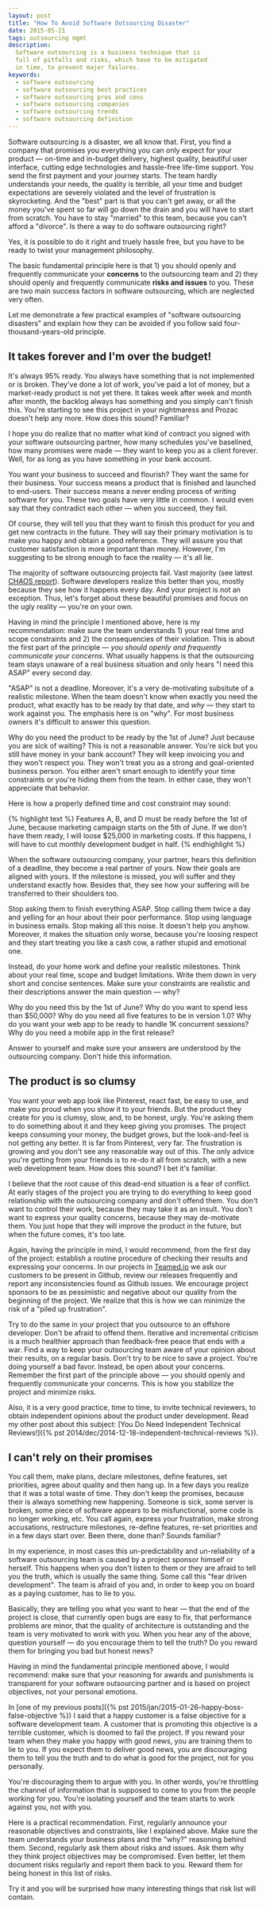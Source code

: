 ```yaml
---
layout: post
title: "How To Avoid Software Outsourcing Disaster"
date: 2015-05-21
tags: outsourcing mgmt
description:
  Software outsourcing is a business technique that is
  full of pitfalls and risks, which have to be mitigated
  in time, to prevent major failures.
keywords:
  - software outsourcing
  - software outsourcing best practices
  - software outsourcing pros and cons
  - software outsourcing companies
  - software outsourcing trends
  - software outsourcing definition
---
```


Software outsourcing is a disaster, we all know that. First, you find
a company that promises you everything you can only expect for your product &mdash;
on-time and in-budget delivery, highest quality, beautiful user interface,
cutting edge technologies and hassle-free life-time support. You send the
first payment and your journey starts. The team hardly understands your needs,
the quality is terrible, all your time and budget expectations
are severely violated and the level of frustration is skyrocketing. And the
"best" part is that you can't get away, or all the money you've spent so far
will go down the drain and you will have to start from scratch. You have to
stay "married" to this team, because you can't afford a "divorce". Is there
a way to do software outsourcing right?

<!--more-->

Yes, it is possible to do it right and truely hassle free, but you have
to be ready to twist your management philosophy.

The basic fundamental principle here is that 1) you should openly and frequently
communicate your **concerns** to the outsourcing team and 2) they should
openly and frequently communicate **risks and issues** to you. These are
two main success factors in software outsourcing, which are neglected
very often.

Let me demonstrate a few practical examples of "software outsourcing
disasters" and explain how they can be avoided if you follow said
four-thousand-years-old principle.

## It takes forever and I'm over the budget!

It's always 95% ready. You always have something that is not implemented
or is broken. They've done a lot of work, you've paid a lot of money,
but a market-ready product is not yet there. It takes week after week
and month after month, the backlog always has something and you simply
can't finish this. You're starting to see this project in your nightmaress
and Prozac doesn't help any more. How does this sound? Familiar?

I hope you do realize that no matter what kind of contract you signed with
your software outsourcing partner, how many schedules you've baselined,
how many promises were made &mdash; they want to keep you as a client
forever. Well, for as long as you have something in your bank account.

You want your business to succeed and flourish? They want the same for their
business. Your success means a product that is finished and launched to
end-users. Their success means a never ending process of writing software
for you. These two goals have very little in common. I would even say
that they contradict each other &mdash; when you succeed, they fail.

Of course, they will tell you that they want to finish this product for
you and get new contracts in the future. They will say their primary
motiviation is to make you happy and obtain a good reference. They
will assure you that customer satisfaction is more important than money.
However, I'm suggesting to be strong enough to face the reality &mdash;
it's all lie.

The majority of software outsourcing projects fail.
Vast majority (see latest [CHAOS report](http://www.csus.edu/indiv/v/velianitis/161/ChaosReport.pdf)).
Software developers realize this better than you,
mostly because they see how it happens every day.
And your project is not an exception. Thus, let's forget about these
beautiful promises and focus on the ugly reality &mdash; you're on your own.

Having in mind the principle I mentioned above, here is my recommendation:
make sure the team understands 1) your real time and scope constraints
and 2) the consequencies of their violation. This is about the first
part of the principle &mdash; _you should openly and frequently communicate
your concerns_. What usually happens is that the outsourcing team stays
unaware of a real business situation and only hears "I need this ASAP" every
second day.

"ASAP" is not a deadline. Moreover, it's a very de-motivating subsitute
of a realistic milestone. When the team doesn't know when exactly you need
the product, what exactly has to be ready by that date, and _why_ &mdash;
they start to work against you. The emphasis here is on "why". For most
business owners it's difficult to answer this question.

Why do you
need the product to be ready by the 1st of June? Just because you are sick
of waiting? This is not a reasonable answer. You're sick but you still
have money in your bank account? They will keep invoicing you and they
won't respect you. They won't treat you as a strong and goal-oriented
business person. You either aren't smart enough to identify your
time constraints or you're hiding them from the team. In either case,
they won't appreciate that behavior.

Here is how a properly defined time and cost constraint may sound:

{% highlight text %}
Features A, B, and D must be ready before the 1st of June,
because marketing campaign starts on the 5th of June. If
we don't have them ready, I will loose $25,000 in marketing
costs. If this happens, I will have to cut monthly development
budget in half.
{% endhighlight %}

When the software outsourcing company, your partner, hears this definition
of a deadline, they become a real partner of yours. Now their goals
are aligned with yours. If the milestone is missed, you will suffer
and they understand exactly how. Besides that, they see how your
suffering will be transferred to their shoulders too.

Stop asking them to finish everything ASAP. Stop calling them twice a day
and yelling for an hour about their poor performance. Stop using language
in business emails. Stop making all this noise. It doesn't help you anyhow.
Moreover, it makes the situation only worse, because you're loosing respect
and they start treating you like a cash cow, a rather stupid and emotional one.

Instead, do your home work and define your realistic milestones. Think
about your real time, scope and budget limitations. Write them down in
very short and concise sentences. Make sure your constraints are realistic
and their descriptions answer the main question &mdash; why?

Why do you need this by the 1st of June? Why do you want to spend less than
$50,000? Why do you need all five features to be in version 1.0? Why
do you want your web app to be ready to handle 1K concurrent sessions?
Why do you need a mobile app in the first release?

Answer to yourself and make sure your answers are understood by the
outsourcing company. Don't hide this information.

## The product is so clumsy

You want your web app look like Pinterest, react fast, be easy to use,
and make you proud when you show it to your friends. But the product
they create for you is clumsy, slow, and, to be honest, urgly. You're
asking them to do something about it and they keep giving you promises.
The project keeps consuming your money, the budget grows, but the look-and-feel
is not getting any better. It is far from Pinterest, very far. The frustration
is growing and you don't see any reasonable way out of this. The only
advice you're getting from your friends is to re-do it all from scratch, with
a new web development team. How does this sound? I bet it's familiar.

I believe that the root cause of this dead-end situation is a fear
of conflict. At early stages of the project you are trying to do everything
to keep good relationship with the outsourcing company and don't offend them.
You don't want to control their work, because they may take it as an insult.
You don't want to express your quality concerns, because they may
de-motivate them. You just hope that they will improve the product in the future,
but when the future comes, it's too late.

Again, having the principle in mind, I would recommend, from the first
day of the project: establish a routine procedure of checking their
results and expressing your concerns. In our projects in
[Teamed.io](http://www.teamed.io) we ask our customers to be present
in Github, review our releases frequently and report any inconsistencies
found as Github issues. We encourage project sponsors to be as pessimistic
and negative about our quality from the beginning of the project. We realize
that this is how we can minimize the risk of a "piled up frustration".

Try to do the same in your project that you outsource to an offshore developer.
Don't be afraid to offend them. Iterative and incremental criticism is a much
healthier approach than feedback-free peace that ends with a war. Find a way
to keep your outsourcing team aware of your opinion about their results,
on a regular basis. Don't try to be nice to save a project. You're doing
yourself a bad favor. Instead, be open about your concerns. Remember
the first part of the principle above &mdash; you should openly and frequently
communicate your concerns. This is how you stabilize the project and minimize
risks.

Also, it is a very good practice, time to time, to invite
technical reviewers, to obtain independent opinions about the product
under development. Read my other post about this subject:
[You Do Need Independent Technical Reviews!]({% pst 2014/dec/2014-12-18-independent-technical-reviews %}).

## I can't rely on their promises

You call them, make plans, declare milestones, define features, set priorities,
agree about quality and then hang up. In a few days you realize that it was
a total waste of time. They don't keep the promises, because their is
always something new happening. Someone is sick, some server is broken,
some piece of software appears to be misfunctional, some code is no
longer working, etc. You call again, express your frustration, make
strong accusations, restructure milestones, re-define features, re-set
priorities and in a few days start over. Been there, done than? Sounds familiar?

In my experience, in most cases this un-predictability and un-reliability
of a software outsourcing team is caused by a project sponsor himself or herself.
This happens when you don't listen to them or they are afraid to tell
you the truth, which is usually the same thing. Some call this
"fear driven development". The team is afraid of you and, in order to
keep you on board as a paying customer, has to lie to you.

Basically, they are telling you what you want to hear &mdash;
that the end of the project is close, that currently open bugs are
easy to fix, that performance problems are minor, that the quality
of architecture is outstanding and the team is very motivated to work with you.
When you hear any of the above, question yourself &mdash; do you
encourage them to tell the truth? Do you reward them for bringing you
bad but honest news?

Having in mind the fundamental principle mentioned above, I would recommend:
make sure that your reasoning for awards and punishments is transparent for
your software outsourcing partner and is based on project objectives,
not your personal emotions.

In [one of my previous posts]({% pst 2015/jan/2015-01-26-happy-boss-false-objective %})
I said that a happy customer is a false objective for a software development team.
A customer that is promoting this objective is a terrible customer,
which is doomed to fail the project. If you reward your team when they
make you happy with good news, you are training them to lie to you. If you
expect them to deliver good news, you are discouraging them to tell
you the truth and to do what is good for the project, not for you personally.

You're discouraging them to argue with you. In other words, you're
throttling the channel of information that is supposed to come to you
from the people working for you. You're isolating yourself and the team
starts to work against you, not with you.

Here is a practical recommendation. First, regularly announce your reasonable
objectives and constraints, like I explained above. Make sure the team
understands your business plans and the "why?" reasoning behind them. Second,
regularly ask them about risks and issues. Ask them why they think project
objectives may be compromised. Even better, let them document risks
regularly and report them back to you. Reward them for being honest in
this list of risks.

Try it and you will be surprised how many interesting things that risk list
will contain.
